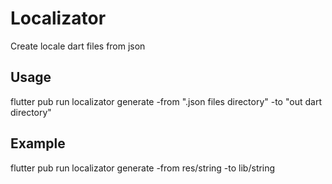 # Localizator

Create locale dart files from json

## Usage

flutter pub run localizator generate -from ".json files directory" -to "out dart directory"

## Example

flutter pub run localizator generate -from res/string -to lib/string